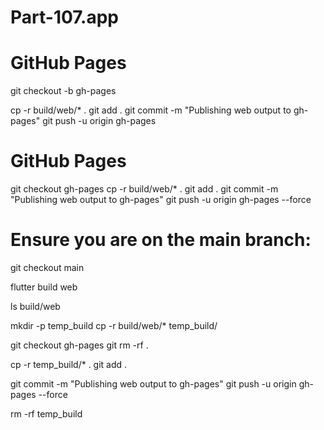 # Part-107.app

# GitHub Pages
git checkout -b gh-pages

cp -r build/web/* .
git add .
git commit -m "Publishing web output to gh-pages"
git push -u origin gh-pages

# GitHub Pages
git checkout gh-pages
cp -r build/web/* .
git add .
git commit -m "Publishing web output to gh-pages"
git push -u origin gh-pages --force


# Ensure you are on the main branch:


git checkout main

flutter build web

ls build/web

mkdir -p temp_build
cp -r build/web/* temp_build/

git checkout gh-pages 
git rm -rf .

cp -r temp_build/* .
git add .

git commit -m "Publishing web output to gh-pages"
git push -u origin gh-pages --force

rm -rf temp_build